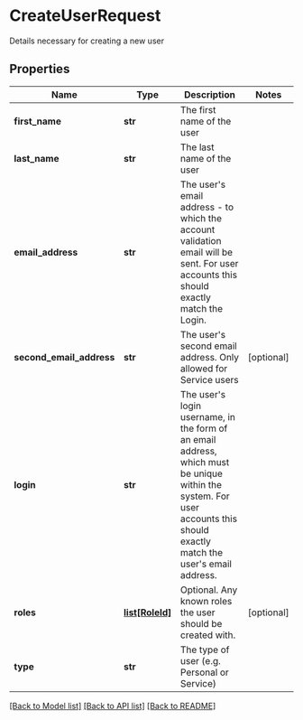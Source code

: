 # CreateUserRequest

Details necessary for creating a new user

## Properties
Name | Type | Description | Notes
------------ | ------------- | ------------- | -------------
**first_name** | **str** | The first name of the user | 
**last_name** | **str** | The last name of the user | 
**email_address** | **str** | The user&#39;s email address - to which the account validation email will be sent. For user accounts  this should exactly match the Login. | 
**second_email_address** | **str** | The user&#39;s second email address. Only allowed for Service users | [optional] 
**login** | **str** | The user&#39;s login username, in the form of an email address, which must be unique within the system.  For user accounts this should exactly match the user&#39;s email address. | 
**roles** | [**list[RoleId]**](RoleId.md) | Optional. Any known roles the user should be created with. | [optional] 
**type** | **str** | The type of user (e.g. Personal or Service) | 

[[Back to Model list]](../README.md#documentation-for-models) [[Back to API list]](../README.md#documentation-for-api-endpoints) [[Back to README]](../README.md)


